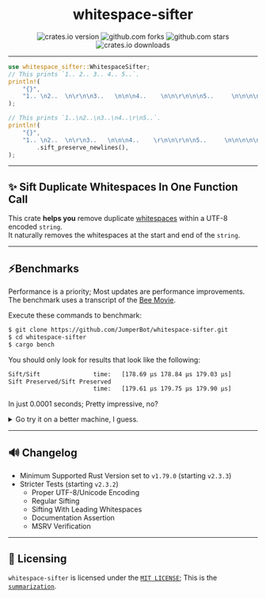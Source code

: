 <div align="center">

# whitespace-sifter

![crates.io version](https://img.shields.io/crates/v/whitespace-sifter.svg?label=release)
![github.com forks](https://img.shields.io/github/forks/JumperBot/whitespace-sifter)
![github.com stars](https://img.shields.io/github/stars/JumperBot/whitespace-sifter)
![crates.io downloads](https://img.shields.io/crates/d/whitespace-sifter.svg?label=downloads)

</div>

---

```rust
use whitespace_sifter::WhitespaceSifter;
// This prints `1.. 2.. 3.. 4.. 5..`.
println!(
    "{}",
    "1.. \n2..  \n\r\n\n3..   \n\n\n4..    \n\n\r\n\n\n5..     \n\n\n\n\n".sift(),
);

// This prints `1..\n2..\n3..\n4..\r\n5..`.
println!(
    "{}",
    "1.. \n2..  \n\r\n3..   \n\n\n4..    \r\n\n\r\n\n5..     \n\n\n\n\n"
        .sift_preserve_newlines(),
);
```

---

## ✨ Sift Duplicate Whitespaces In One Function Call

This crate **helps you** remove duplicate [whitespaces](https://doc.rust-lang.org/reference/whitespace.html) within a UTF-8 encoded `string`.  
It naturally removes the whitespaces at the start and end of the `string`.

---

## ⚡️Benchmarks

Performance is a priority; Most updates are performance improvements.  
The benchmark uses a transcript of the [Bee Movie](https://movies.fandom.com/wiki/Bee_Movie/Transcript).

Execute these commands to benchmark:

```bash
$ git clone https://github.com/JumperBot/whitespace-sifter.git
$ cd whitespace-sifter
$ cargo bench
```

You should only look for results that look like the following:

```bash
Sift/Sift               time:   [178.69 µs 178.84 µs 179.03 µs]
Sift Preserved/Sift Preserved
                        time:   [179.61 µs 179.75 µs 179.90 µs]
```

In just 0.0001 seconds; Pretty impressive, no?

<details>
<summary>Go try it on a better machine, I guess.</summary>
Benchmark specifications:  
<ul>
<li>Processor: Intel(R) Core(TM) i5-8350U CPU @ 1.70GHz 1.90 GHz</li>
<li>Memory: RAM 16.0 GB (15.8 GB usable)</li>
<li>System: GNU/Linux 5.15.153.1-microsoft-standard-WSL2 x86_64</li>
<li>Modified: v2.3.4-alpha.5</li>
</ul>
</details>

---

## 🔊 Changelog

- Minimum Supported Rust Version set to `v1.79.0` (starting `v2.3.3`)
- Stricter Tests (starting `v2.3.2`)
  - Proper UTF-8/Unicode Encoding
  - Regular Sifting
  - Sifting With Leading Whitespaces
  - Documentation Assertion
  - MSRV Verification

---

## 📄 Licensing

`whitespace-sifter` is licensed under the [`MIT LICENSE`](./LICENSE); This is the [`summarization`](https://choosealicense.com/licenses/mit/).
